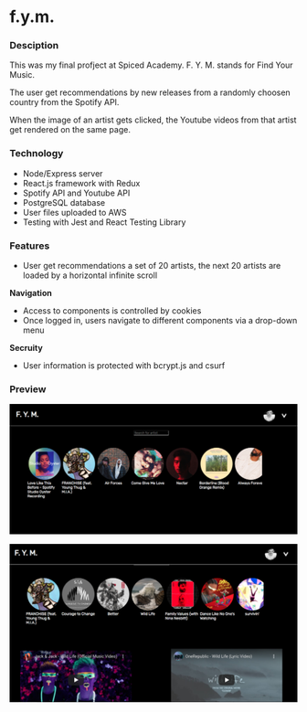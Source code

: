 # f.y.m.

### Desciption

This was my final profject at Spiced Academy. F. Y. M. stands for Find Your Music. 

The user get recommendations by new releases from a randomly choosen country from the Spotify API. 

When the image of an artist gets clicked, the Youtube videos from that artist get rendered on the same page.

### Technology

* Node/Express server
* React.js framework with Redux
* Spotify API and Youtube API
* PostgreSQL database
* User files uploaded to AWS
* Testing with Jest and React Testing Library

### Features

* User get recommendations a set of 20 artists, the next 20 artists are loaded by a horizontal infinite scroll

**Navigation**

* Access to components is controlled by cookies
* Once logged in, users navigate to different components via a drop-down menu

**Secruity**

* User information is protected with bcrypt.js and csurf

### Preview

![](fym_image1.png)

![](fym_image2.png)

